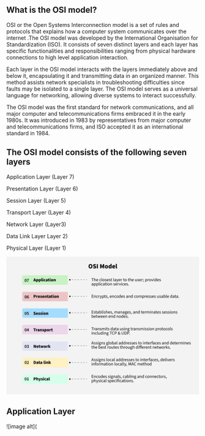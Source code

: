## What is the OSI model?
OSI or the Open Systems Interconnection model is a set of rules and protocols that explains how a computer system communicates over the internet .The OSI model was developed by the International Organisation for Standardization (ISO). It consists of seven distinct layers and each layer has specific functionalities and responsibilities ranging from physical hardware connections to high level application interaction.

Each layer in the OSI model interacts with the layers immediately above and below it, encapsulating it and transmitting data in an organized manner. This method assists network specialists in troubleshooting difficulties since faults may be isolated to a single layer. The OSI model serves as a universal language for networking, allowing diverse systems to interact successfully. 

The OSI model was the first standard for network communications, and all major computer and telecommunications firms embraced it in the early 1980s. It was introduced in 1983 by representatives from major computer and telecommunications firms, and ISO accepted it as an international standard in 1984.

## The OSI model consists of the following seven layers 
Application Layer (Layer 7)

Presentation Layer (Layer 6)

Session Layer (Layer 5)

Transport Layer (Layer 4)

Network Layer (Layer3)

Data Link Layer Layer 2)

Physical Layer (Layer 1)

![image alt](https://github.com/RAJUSKANDPAL/WEEK-1/blob/582ec9d41c483de67f012633320be41fd98d56b8/1%20OSI.webp)

## Application Layer
![image alt](
